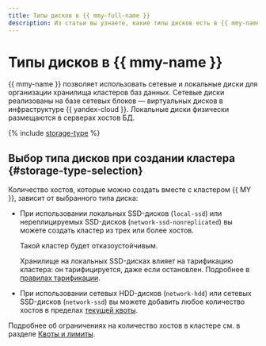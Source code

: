 ```yaml
---
title: Типы дисков в {{ mmy-full-name }}
description: Из статьи вы узнаете, какие типы дисков есть в {{ mmy-name }} и познакомитесь с особенностями выбора типа дисков при создании кластера.
---
```


# Типы дисков в {{ mmy-name }}



{{ mmy-name }} позволяет использовать сетевые и локальные диски для организации хранилища кластеров баз данных. Сетевые диски реализованы на базе сетевых блоков — виртуальных дисков в инфраструктуре {{ yandex-cloud }}. Локальные диски физически размещаются в серверах хостов БД.

{% include [storage-type](../../_includes/mdb/mmy/storage-type.md) %}


## Выбор типа дисков при создании кластера {#storage-type-selection}

Количество хостов, которые можно создать вместе с кластером {{ MY }}, зависит от выбранного типа диска:

* При использовании локальных SSD-дисков (`local-ssd`) или нереплицируемых SSD-дисков (`network-ssd-nonreplicated`) вы можете создать кластер из трех или более хостов.

   Такой кластер будет отказоустойчивым.

   Хранилище на локальных SSD-дисках влияет на тарификацию кластера: он тарифицируется, даже если остановлен. Подробнее в [правилах тарификации](../pricing.md).

* При использовании сетевых HDD-дисков (`network-hdd`) или сетевых SSD-дисков (`network-ssd`) вы можете добавить любое количество хостов в пределах [текущей квоты](./limits.md).

Подробнее об ограничениях на количество хостов в кластере см. в разделе [Квоты и лимиты](./limits.md).


